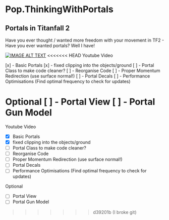 # Pop.ThinkingWithPortals
## Portals in Titanfall 2
Have you ever thought / wanted more freedom with your movement in TF2 - Have you ever wanted portals? Well I have!

[![IMAGE ALT TEXT](http://img.youtube.com/vi/BeTvu1JtFeQ/0.jpg)](http://www.youtube.com/watch?v=BeTvu1JtFeQ "Preliminary showcase of portal mod for my mates Titanfall 2 | Northstar")
<<<<<<< HEAD
Youtube Video

[x] - Basic Portals
[x] - fixed clipping into the objects/ground
[ ] - Portal Class to make code cleaner?
[ ] - Reorganise Code
[ ] - Proper Momentum Redirection (use surface normal!)
[ ] - Portal Decals
[ ] - Performance Optimisations (Find optimal frequency to check for updates)

Optional
[ ] - Portal View
[ ] - Portal Gun Model
=======

Youtube Video

- [x] Basic Portals
- [x] fixed clipping into the objects/ground
- [ ] Portal Class to make code cleaner?
- [ ] Reorganise Code
- [ ] Proper Momentum Redirection (use surface normal!)
- [ ] Portal Decals
- [ ] Performance Optimisations (Find optimal frequency to check for updates)

Optional
- [ ] Portal View
- [ ] Portal Gun Model
>>>>>>> d39201b (I broke git)
